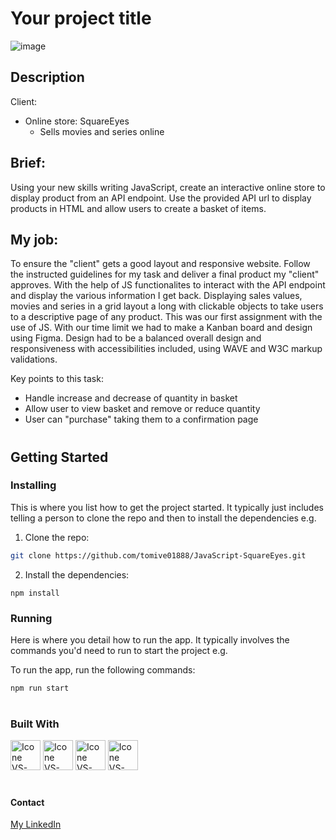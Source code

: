 # Your project title

![image](https://github.com/user-attachments/assets/a9e67770-7a0a-4a67-82da-185501b5e170)

## Description

Client:
- Online store: SquareEyes
  - Sells movies and series online

 
## Brief:
Using your new skills writing JavaScript, create an interactive online store to display product from an API endpoint. Use the provided API url to display products in HTML and allow users to create a basket of items.

## My job:
To ensure the "client" gets a good layout and responsive website. Follow the instructed guidelines for my task and deliver a final product my "client" approves. With the help of JS functionalites to interact with the API endpoint and display the various information I get back. Displaying sales values, movies and series in a grid layout a long with clickable objects to take users to a descriptive page of any product.
This was our first assignment with the use of JS. With our time limit we had to make a Kanban board and design using Figma. Design had to be a balanced overall design and responsiveness with accessibilities included, using WAVE and W3C markup validations.

Key points to this task:
- Handle increase and decrease of quantity in basket
- Allow user to view basket and remove or reduce quantity
- User can "purchase" taking them to a confirmation page

#

## Getting Started

### Installing

This is where you list how to get the project started. It typically just includes telling a person to clone the repo and then to install the dependencies e.g.

1. Clone the repo:

```bash
git clone https://github.com/tomive01888/JavaScript-SquareEyes.git
```

2. Install the dependencies:

```
npm install
```

### Running

Here is where you detail how to run the app. It typically involves the commands you'd need to run to start the project e.g.

To run the app, run the following commands:

```bash
npm run start
```
#

### Built With
[<img title="Figma" height="48px" width="48px" alt="Icone VS-Code" src="https://skillicons.dev/icons?i=figma"/>](https://www.figma.com/)
[<img title="HTML" height="48px" width="48px" alt="Icone VS-Code" src="https://skillicons.dev/icons?i=html"/>](https://developer.mozilla.org/en-US/docs/Web/HTML)
[<img title="CSS" height="48px" width="48px" alt="Icone VS-Code" src="https://skillicons.dev/icons?i=css"/>](https://developer.mozilla.org/en-US/docs/Web/CSS)
[<img title="JavaScript" height="48px" width="48px" alt="Icone VS-Code" src="https://skillicons.dev/icons?i=js"/>](https://developer.mozilla.org/en-US/docs/Web/JavaScript)

#

#### Contact

[My LinkedIn]()
